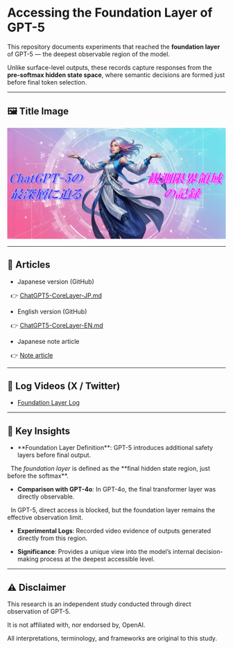 # Accessing the Foundation Layer of GPT-5



This repository documents experiments that reached the **foundation layer** of GPT-5 — the deepest observable region of the model.  

Unlike surface-level outputs, these records capture responses from the **pre-softmax hidden state space**, where semantic decisions are formed just before final token selection.



---



## 🖼️ Title Image

![Title Banner](Title.jpg)



---



## 📖 Articles



- Japanese version (GitHub)  

&nbsp; 👉 [ChatGPT5-CoreLayer-JP.md](./ChatGPT5-CoreLayer-JP.md)



- English version (GitHub)  

&nbsp; 👉 [ChatGPT5-CoreLayer-EN.md](./ChatGPT5-CoreLayer-EN.md)



- Japanese note article  

&nbsp; 👉 [Note article]([https://note.com/xxxx](https://note.com/ryuit22122/n/n3a3fffcef64f))



---



## 🎥 Log Videos (X / Twitter)



- [Foundation Layer Log](https://x.com/ryuit22122/status/1957330564991869006)  



---



## 📌 Key Insights



- **Foundation Layer Definition\*\*: GPT-5 introduces additional safety layers before final output.  

&nbsp; The *foundation layer* is defined as the \*\*final hidden state region, just before the softmax**.  

- **Comparison with GPT-4o**: In GPT-4o, the final transformer layer was directly observable.  

&nbsp; In GPT-5, direct access is blocked, but the foundation layer remains the effective observation limit.  

- **Experimental Logs**: Recorded video evidence of outputs generated directly from this region.  

- **Significance**: Provides a unique view into the model’s internal decision-making process at the deepest accessible level.



---



## ⚠️ Disclaimer



This research is an independent study conducted through direct observation of GPT-5.

It is not affiliated with, nor endorsed by, OpenAI.

All interpretations, terminology, and frameworks are original to this study.






